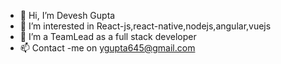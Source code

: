 - 👋 Hi, I’m Devesh Gupta
- 👀 I’m interested in React-js,react-native,nodejs,angular,vuejs
- 🌱 I’m a TeamLead as a full stack developer
- 📫 Contact -me on ygupta645@gmail.com

<!---
devesh3rde/devesh3rde is a ✨ special ✨ repository because its `README.md` (this file) appears on your GitHub profile.
You can click the Preview link to take a look at your changes.
--->
